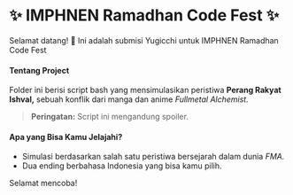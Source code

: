 # ✨ IMPHNEN Ramadhan Code Fest ✨ 


Selamat datang! 🎉
Ini adalah submisi Yugicchi untuk IMPHNEN Ramadhan Code Fest

#### Tentang Project
Folder ini berisi script bash yang mensimulasikan peristiwa **Perang Rakyat Ishval,** sebuah konflik dari manga dan anime *Fullmetal Alchemist.*

> **Peringatan:** Script ini mengandung spoiler.

#### Apa yang Bisa Kamu Jelajahi?
- Simulasi berdasarkan salah satu peristiwa bersejarah dalam dunia *FMA.*
- Dua ending berbahasa Indonesia yang bisa kamu pilih.

Selamat mencoba!